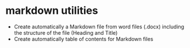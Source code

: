 # markdown utilities

-  Create automatically a Markdown file from word files (.docx) including the structure of the file (Heading and Title)
-  Create automatically table of contents for Markdown files
